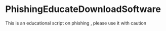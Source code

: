 # PhishingEducateDownloadSoftware
This is an educational script on phishing , please use it with caution
